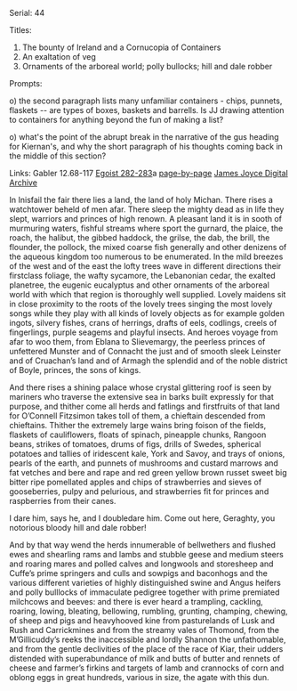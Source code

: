Serial: 44

Titles:

1. The bounty of Ireland and a Cornucopia of Containers
2. An exaltation of veg
3. Ornaments of the arboreal world; polly bullocks; hill and dale robber

Prompts:

o) the second paragraph lists many unfamiliar containers - chips, punnets, flaskets -- are types of boxes, baskets and barrells.  Is JJ drawing attention to containers for anything beyond the fun of making a list?

o) what's the point of the abrupt break in the narrative of the gus
heading for Kiernan's, and why the short paragraph of his thoughts coming
back in the middle of this section?

Links:
Gabler 12.68-117
[Egoist 282-283](https://archive.org/stream/ulysses00joyc_1?ref=ol#page/282/mode/1up)a
[page-by-page](http://ulyssespages.blogspot.com/2014/11/p282.html)
[James Joyce Digital Archive](http://www.jjda.ie/main/JJDA/U/ulex/n/lexn.htm)


In Inisfail the fair there lies a land, the land of holy Michan. There
rises a watchtower beheld of men afar. There sleep the mighty dead as
in life they slept, warriors and princes of high renown. A pleasant
land it is in sooth of murmuring waters, fishful streams where sport
the gurnard, the plaice, the roach, the halibut, the gibbed haddock,
the grilse, the dab, the brill, the flounder, the pollock, the mixed
coarse fish generally and other denizens of the aqueous kingdom too
numerous to be enumerated. In the mild breezes of the west and of the
east the lofty trees wave in different directions their firstclass
foliage, the wafty sycamore, the Lebanonian cedar, the exalted
planetree, the eugenic eucalyptus and other ornaments of the arboreal
world with which that region is thoroughly well supplied. Lovely
maidens sit in close proximity to the roots of the lovely trees
singing the most lovely songs while they play with all kinds of lovely
objects as for example golden ingots, silvery fishes, crans of
herrings, drafts of eels, codlings, creels of fingerlings, purple
seagems and playful insects. And heroes voyage from afar to woo them,
from Eblana to Slievemargy, the peerless princes of unfettered Munster
and of Connacht the just and of smooth sleek Leinster and of
Cruachan’s land and of Armagh the splendid and of the noble district
of Boyle, princes, the sons of kings.

And there rises a shining palace whose crystal glittering roof is seen
by mariners who traverse the extensive sea in barks built expressly
for that purpose, and thither come all herds and fatlings and
firstfruits of that land for O’Connell Fitzsimon takes toll of them, a
chieftain descended from chieftains. Thither the extremely large wains
bring foison of the fields, flaskets of cauliflowers, floats of
spinach, pineapple chunks, Rangoon beans, strikes of tomatoes, drums
of figs, drills of Swedes, spherical potatoes and tallies of
iridescent kale, York and Savoy, and trays of onions, pearls of the
earth, and punnets of mushrooms and custard marrows and fat vetches
and bere and rape and red green yellow brown russet sweet big bitter
ripe pomellated apples and chips of strawberries and sieves of
gooseberries, pulpy and pelurious, and strawberries fit for princes
and raspberries from their canes.

I dare him, says he, and I doubledare him. Come out here, Geraghty,
you notorious bloody hill and dale robber!

And by that way wend the herds innumerable of bellwethers and flushed
ewes and shearling rams and lambs and stubble geese and medium steers
and roaring mares and polled calves and longwools and storesheep and
Cuffe’s prime springers and culls and sowpigs and baconhogs and the
various different varieties of highly distinguished swine and Angus
heifers and polly bulllocks of immaculate pedigree together with prime
premiated milchcows and beeves: and there is ever heard a trampling,
cackling, roaring, lowing, bleating, bellowing, rumbling, grunting,
champing, chewing, of sheep and pigs and heavyhooved kine from
pasturelands of Lusk and Rush and Carrickmines and from the streamy
vales of Thomond, from the M’Gillicuddy’s reeks the inaccessible and
lordly Shannon the unfathomable, and from the gentle declivities of
the place of the race of Kiar, their udders distended with
superabundance of milk and butts of butter and rennets of cheese and
farmer’s firkins and targets of lamb and crannocks of corn and oblong
eggs in great hundreds, various in size, the agate with this dun.

